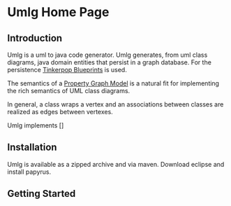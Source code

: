 Umlg Home Page
==============

Introduction
------------

Umlg is a uml to java code generator. Umlg generates, from uml class diagrams, java domain entities that persist in a graph database. For the persistence [Tinkerpop Blueprints](http://blueprints.tinkerpop.com/) is used.

The semantics of a [Property Graph Model](https://github.com/tinkerpop/blueprints/wiki/Property-Graph-Model) is a natural fit for implementing the rich semantics of UML class diagrams.

In general, a class wraps a vertex and an associations between classes are realized as edges between vertexes.

Umlg implements []

Installation
------------

Umlg is available as a zipped archive and via maven.
Download eclipse and install papyrus.

Getting Started
---------------
